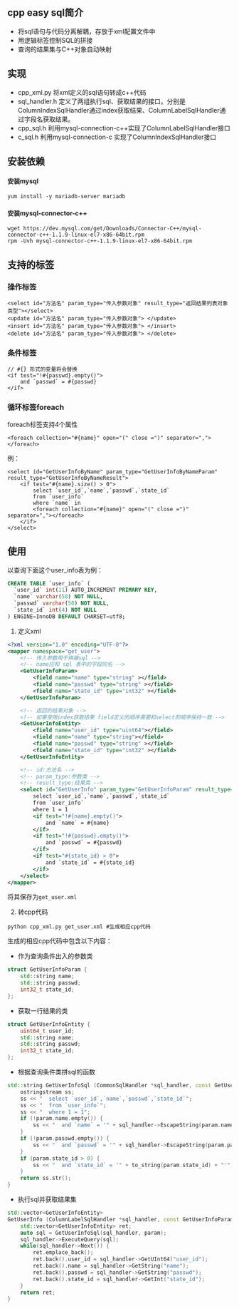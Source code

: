 
## cpp easy sql简介
* 将sql语句与代码分离解耦，存放于xml配置文件中
* 用逻辑标签控制SQL的拼接
* 查询的结果集与C++对象自动映射
## 实现
* cpp_xml.py 将xml定义的sql语句转成c++代码
* sql_handler.h 定义了两组执行sql、获取结果的接口。分别是ColumnIndexSqlHandler通过index获取结果、ColumnLabelSqlHandler通过字段名获取结果。
* cpp_sql.h 利用mysql-connection-c++实现了ColumnLabelSqlHandler接口
* c_sql.h 利用mysql-connection-c 实现了ColumnIndexSqlHandler接口

## 安装依赖
#### 安装mysql
```shell
yum install -y mariadb-server mariadb
```
#### 安装mysql-connector-c++
```shell
wget https://dev.mysql.com/get/Downloads/Connector-C++/mysql-connector-c++-1.1.9-linux-el7-x86-64bit.rpm
rpm -Uvh mysql-connector-c++-1.1.9-linux-el7-x86-64bit.rpm
```

## 支持的标签

### 操作标签
```
<select id="方法名" param_type="传入参数对象" result_type="返回结果列表对象类型"></select>
<update id="方法名" param_type="传入参数对象"> </update>
<insert id="方法名" param_type="传入参数对象"> </insert>
<delete id="方法名" param_type="传入参数对象"> </delete>
```

### 条件标签
```
// #{} 形式的变量将会替换
<if test="!#{passwd}.empty()">
    and `passwd` = #{passwd}
</if>
```

### 循环标签foreach
foreach标签支持4个属性
```
<foreach collection="#{name}" open="(" close =")" separator=","></foreach>
```
例：
``` 
<select id="GetUserInfoByName" param_type="GetUserInfoByNameParam" result_type="GetUserInfoByNameResult">
    <if test="#{name}.size() > 0">
        select `user_id`,`name`,`passwd`,`state_id`
        from `user_info`
        where `name` in
        <foreach collection="#{name}" open="(" close =")" separator=","></foreach>
    </if>
</select>
```
## 使用
以查询下面这个user_info表为例：
```sql
CREATE TABLE `user_info` (
  `user_id` int(11) AUTO_INCREMENT PRIMARY KEY,
  `name` varchar(50) NOT NULL,
  `passwd` varchar(50) NOT NULL,
  `state_id` int(4) NOT NULL
) ENGINE=InnoDB DEFAULT CHARSET=utf8;
```
1. 定义xml
```xml
<?xml version="1.0" encoding="UTF-8"?>
<mapper namespace="get_user">
    <!-- 传入参数用于拼接sql -->
    <!-- name应和 sql 表中的字段同名 -->
    <GetUserInfoParam>
        <field name="name" type="string" ></field>
        <field name="passwd" type="string" ></field>
        <field name="state_id" type="int32" ></field>
    </GetUserInfoParam>

    <!-- 返回的结果对象 -->
    <!-- 如果使用index获取结果 field定义的顺序需要和select的顺序保持一致 -->
    <GetUserInfoEntity>
        <field name="user_id" type="uint64"></field>
        <field name="name" type="string"></field>
        <field name="passwd" type="string" ></field>
        <field name="state_id" type="int32" ></field>
    </GetUserInfoEntity>

    <!-- id:方法名 -->
    <!-- param_type:参数类 -->
    <!-- result_type:结果类 -->
    <select id="GetUserInfo" param_type="GetUserInfoParam" result_type="GetUserInfoEntity">
        select `user_id`,`name`,`passwd`,`state_id`
        from `user_info`
        where 1 = 1
        <if test="!#{name}.empty()">
            and `name` = #{name}
        </if>
        <if test="!#{passwd}.empty()">
            and `passwd` = #{passwd}
        </if>
        <if test="#{state_id} > 0">
            and `state_id` = #{state_id}
        </if>
    </select>
</mapper>

```
将其保存为```get_user.xml```  

2. 转cpp代码
```shell
python cpp_xml.py get_user.xml #生成相应cpp代码
```
生成的相应cpp代码中包含以下内容：  
* 作为查询条件出入的参数类
```cpp
struct GetUserInfoParam {
	std::string name;
	std::string passwd;
	int32_t state_id;
};
```
* 获取一行结果的类
```cpp
struct GetUserInfoEntity {
	uint64_t user_id;
	std::string name;
	std::string passwd;
	int32_t state_id;
};
```

* 根据查询条件类拼sql的函数
```cpp
std::string GetUserInfoSql (CommonSqlHandler *sql_handler, const GetUserInfoParam &param) {
	ostringstream ss;
	ss << "  select `user_id`,`name`,`passwd`,`state_id`";
	ss << "  from `user_info`";
	ss << "  where 1 = 1";
	if (!param.name.empty()) {
		ss << "  and `name` = '" + sql_handler->EscapeString(param.name) + "'";
	}
	if (!param.passwd.empty()) {
		ss << "  and `passwd` = '" + sql_handler->EscapeString(param.passwd) + "'";
	}
	if (param.state_id > 0) {
		ss << "  and `state_id` = '" + to_string(param.state_id) + "'";
	}
	return ss.str();
}

```

* 执行sql并获取结果集
```cpp
std::vector<GetUserInfoEntity>
GetUserInfo (ColumnLabelSqlHandler *sql_handler, const GetUserInfoParam &param) {
	std::vector<GetUserInfoEntity> ret;
	auto sql = GetUserInfoSql(sql_handler, param);
	sql_handler->ExecuteQuery(sql);
	while(sql_handler->Next()) {
		ret.emplace_back();
		ret.back().user_id = sql_handler->GetUInt64("user_id");
		ret.back().name = sql_handler->GetString("name");
		ret.back().passwd = sql_handler->GetString("passwd");
		ret.back().state_id = sql_handler->GetInt("state_id");
	}
	return ret;
}
```

